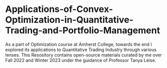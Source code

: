 # Applications-of-Convex-Optimization-in-Quantitative-Trading-and-Portfolio-Management
As a part of Optimization course at Amherst College, towards the end I explored its applications to Quantitative Trading Industry through various lenses. This Resository contains open-source materials curated by me over Fall 2022 and Winter 2023 under the guidance of Professor Tanya Leise.
